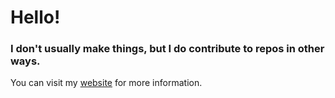 # Hello! 
### I don't usually make things, but I do contribute to repos in other ways.
You can visit my [website](https://schkuromi.github.io/) for more information.
